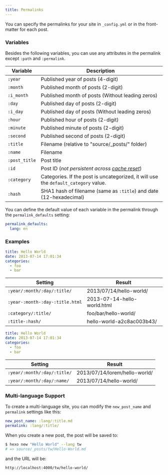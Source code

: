 ```yaml
---
title: Permalinks
---
```


You can specify the permalinks for your site in `_config.yml` or in the front-matter for each post.

### Variables

Besides the following variables, you can use any attributes in the permalink except `:path` and `:permalink`.

| Variable      | Description                                                                         |
| ------------- | ----------------------------------------------------------------------------------- |
| `:year`       | Published year of posts (4-digit)                                                   |
| `:month`      | Published month of posts (2-digit)                                                  |
| `:i_month`    | Published month of posts (Without leading zeros)                                    |
| `:day`        | Published day of posts (2-digit)                                                    |
| `:i_day`      | Published day of posts (Without leading zeros)                                      |
| `:hour`       | Published hour of posts (2-digit)                                                   |
| `:minute`     | Published minute of posts (2-digit)                                                 |
| `:second`     | Published second of posts (2-digit)                                                 |
| `:title`      | Filename (relative to "source/\_posts/" folder)                                     |
| `:name`       | Filename                                                                            |
| `:post_title` | Post title                                                                          |
| `:id`         | Post ID (_not persistent across [cache reset](/docs/commands#clean)_)               |
| `:category`   | Categories. If the post is uncategorized, it will use the `default_category` value. |
| `:hash`       | SHA1 hash of filename (same as `:title`) and date (12-hexadecimal)                  |

You can define the default value of each variable in the permalink through the `permalink_defaults` setting:

```yaml
permalink_defaults:
  lang: en
```

### Examples

```yaml source/_posts/hello-world.md
title: Hello World
date: 2013-07-14 17:01:34
categories:
  - foo
  - bar
```

| Setting                         | Result                      |
| ------------------------------- | --------------------------- |
| `:year/:month/:day/:title/`     | 2013/07/14/hello-world/     |
| `:year-:month-:day-:title.html` | 2013-07-14-hello-world.html |
| `:category/:title/`             | foo/bar/hello-world/        |
| `:title-:hash/`                 | hello-world-a2c8ac003b43/   |

```yaml source/_posts/lorem/hello-world.md
title: Hello World
date: 2013-07-14 17:01:34
categories:
  - foo
  - bar
```

| Setting                     | Result                        |
| --------------------------- | ----------------------------- |
| `:year/:month/:day/:title/` | 2013/07/14/lorem/hello-world/ |
| `:year/:month/:day/:name/`  | 2013/07/14/hello-world/       |

### Multi-language Support

To create a multi-language site, you can modify the `new_post_name` and `permalink` settings like this:

```yaml
new_post_name: :lang/:title.md
permalink: :lang/:title/
```

When you create a new post, the post will be saved to:

```bash
$ hexo new "Hello World" --lang tw
# => source/_posts/tw/Hello-World.md
```

and the URL will be:

```plain
http://localhost:4000/tw/hello-world/
```
